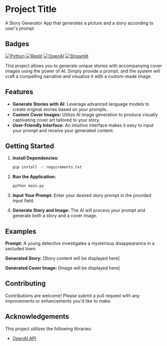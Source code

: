 # Project Title

A Story Generator App that generates a picture and a story according to user's prompt

## Badges

[![Python](https://a11ybadges.com/badge?logo=python)](https://www.python.org)
[![Replit](https://a11ybadges.com/badge?logo=replit)](https://www.replit.com)
[![OpenAI](https://a11ybadges.com/badge?logo=openai)](https://www.openai.com)
[![Streamlit](https://a11ybadges.com/badge?logo=streamlit)](https://streamlit.io/)

This project allows you to generate unique stories with accompanying cover images using the power of AI. Simply provide a prompt, and the system will craft a compelling narrative and visualize it with a custom-made image.

## Features

- **Generate Stories with AI:**  Leverage advanced language models to create original stories based on your prompts.
- **Custom Cover Images:**  Utilize AI image generation to produce visually captivating cover art tailored to your story.
- **User-Friendly Interface:**  An intuitive interface makes it easy to input your prompt and receive your generated content.

## Getting Started

1. **Install Dependencies:**
   ```bash
   pip install -r requirements.txt
   ```

2. **Run the Application:**
   ```bash
   python main.py
   ```

3. **Input Your Prompt:** 
   Enter your desired story prompt in the provided input field.

4. **Generate Story and Image:**
   The AI will process your prompt and generate both a story and a cover image.

## Examples

**Prompt:** A young detective investigates a mysterious disappearance in a secluded town.

**Generated Story:**  [Story content will be displayed here]

**Generated Cover Image:**  [Image will be displayed here]

## Contributing

Contributions are welcome! Please submit a pull request with any improvements or enhancements you'd like to make.

## Acknowledgements

This project utilizes the following libraries:

- [OpenAI API](https://platform.openai.com/docs/api-reference/introduction) 
